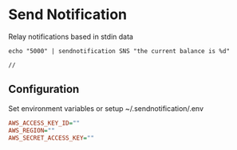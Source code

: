 # Send Notification

Relay notifications based in stdin data

```
echo "5000" | sendnotification SNS "the current balance is %d"

// 
```

## Configuration

Set environment variables or setup ~/.sendnotification/.env

```ini
AWS_ACCESS_KEY_ID=""
AWS_REGION=""
AWS_SECRET_ACCESS_KEY=""
```

